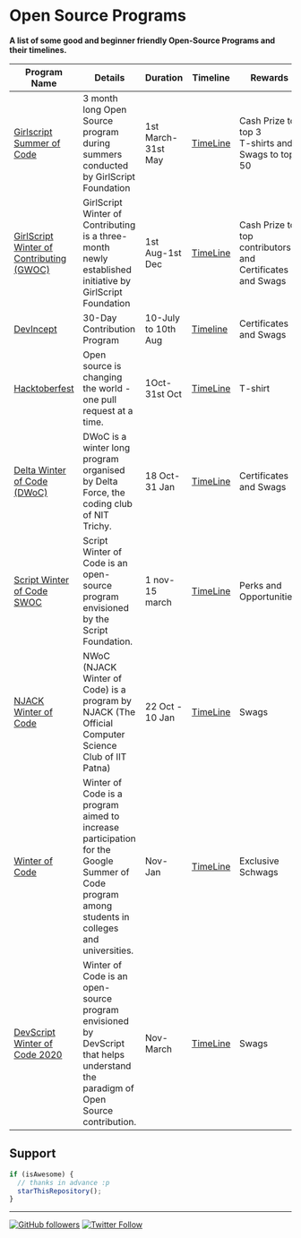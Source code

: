 # Open Source Programs

**A list of some good and beginner friendly Open-Source Programs and their timelines.**

| Program Name                                                              | Details                                                                                                                                        | Duration            | Timeline                                                      | Rewards                                                   |
| ------------------------------------------------------------------------- | ---------------------------------------------------------------------------------------------------------------------------------------------- | ------------------- | ------------------------------------------------------------- | --------------------------------------------------------- |
| [Girlscript Summer of Code](https://gssoc.girlscript.tech/)               | 3 month long Open Source program during summers conducted by GirlScript Foundation                                                             | 1st March- 31st May | [TimeLine](https://gssoc.girlscript.tech/schedule.html)       | Cash Prize to top 3 <br> T-shirts and Swags to top 50     |
| [GirlScript Winter of Contributing (GWOC)](https://gwoc.girlscript.tech/) | GirlScript Winter of Contributing is a three-month newly established initiative by GirlScript Foundation                                       | 1st Aug-1st Dec     | [TimeLine](https://gwoc.girlscript.tech/#timeline-heading)    | Cash Prize to top contributors and Certificates and Swags |
| [DevIncept](https://contribute.devincept.com/)                            | 30-Day Contribution Program                                                                                                                    | 10-July to 10th Aug | [Timeline](https://contribute.devincept.com/)                 | Certificates and Swags                                    |
| [Hacktoberfest](https://hacktoberfest.digitalocean.com/)                  | Open source is changing the world - one pull request at a time.                                                                                | 1Oct-31st Oct       | [TimeLine](https://hacktoberfest.digitalocean.com/)           | T-shirt                                                   |
| [Delta Winter of Code (DWoC)](https://dwoc.io/)                           | DWoC is a winter long program organised by Delta Force, the coding club of NIT Trichy.                                                         | 18 Oct-31 Jan       | [TimeLine](https://dwoc.io/#timeline)                         | Certificates and Swags                                    |
| [Script Winter of Code SWOC](https://swoc.scriptindia.org/#/)             | Script Winter of Code is an open-source program envisioned by the Script Foundation.                                                           | 1 nov-15 march      | [TimeLine](https://swoc.scriptindia.org/#/#timeline)          | Perks and Opportunities.                                  |
| [NJACK Winter of Code](https://njackwinterofcode.github.io/)              | NWoC (NJACK Winter of Code) is a program by NJACK (The Official Computer Science Club of IIT Patna)                                            | 22 Oct - 10 Jan     | [TimeLine](https://njackwinterofcode.github.io/timeline.html) | Swags                                                     |
| [Winter of Code](https://winterofcode.com/)                               | Winter of Code is a program aimed to increase participation for the Google Summer of Code program among students in colleges and universities. | Nov-Jan             | [TimeLine](https://winterofcode.com/)                         | Exclusive Schwags                                         |
| [DevScript Winter of Code 2020](https://devscript.org/woc/)               | Winter of Code is an open-source program envisioned by DevScript that helps understand the paradigm of Open Source contribution.               | Nov-March           | [TimeLine](https://devscript.org/woc/)                        | Swags                                                     |

## Support

```javascript
if (isAwesome) {
  // thanks in advance :p
  starThisRepository();
}
```

---

[![GitHub followers](https://img.shields.io/github/followers/thepranaygupta.svg?label=Follow%20@thepranaygupta&style=social)](https://github.com/thepranaygupta/) [![Twitter Follow](https://img.shields.io/twitter/follow/ThePranayGupta.svg?style=social)](https://twitter.com/thepranaygupta)
